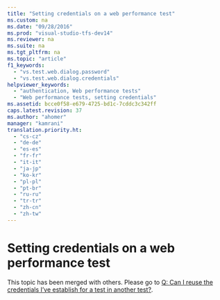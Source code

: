 ```yaml
---
title: "Setting credentials on a web performance test"
ms.custom: na
ms.date: "09/28/2016"
ms.prod: "visual-studio-tfs-dev14"
ms.reviewer: na
ms.suite: na
ms.tgt_pltfrm: na
ms.topic: "article"
f1_keywords: 
  - "vs.test.web.dialog.password"
  - "vs.test.web.dialog.credentials"
helpviewer_keywords: 
  - "authentication, Web performance tests"
  - "Web performance tests, setting credentials"
ms.assetid: bcce0f58-e679-4725-bd1c-7cddc3c342ff
caps.latest.revision: 37
ms.author: "ahomer"
manager: "kamrani"
translation.priority.ht: 
  - "cs-cz"
  - "de-de"
  - "es-es"
  - "fr-fr"
  - "it-it"
  - "ja-jp"
  - "ko-kr"
  - "pl-pl"
  - "pt-br"
  - "ru-ru"
  - "tr-tr"
  - "zh-cn"
  - "zh-tw"
---
```

# Setting credentials on a web performance test
This topic has been merged with others. Please go to [Q: Can I reuse the credentials I’ve establish for a test in another test?](assetId:///bd0a82fd-cec0-4861-bc09-e1b0b2d258ef#RecordingRunningWebTest_QA_Credentials).